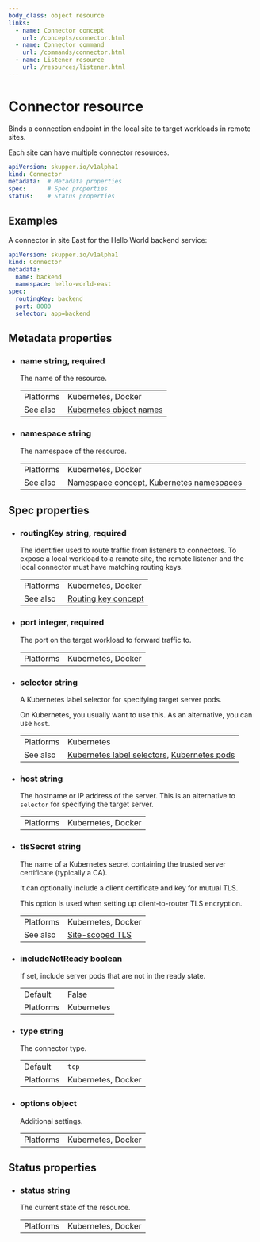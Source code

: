 ```yaml
---
body_class: object resource
links:
  - name: Connector concept
    url: /concepts/connector.html
  - name: Connector command
    url: /commands/connector.html
  - name: Listener resource
    url: /resources/listener.html
---
```


# Connector resource

<section>

Binds a connection endpoint in the local site to target
workloads in remote sites.

Each site can have multiple connector resources.

~~~ yaml
apiVersion: skupper.io/v1alpha1
kind: Connector
metadata:  # Metadata properties
spec:      # Spec properties
status:    # Status properties
~~~

</section>

<section>

## Examples

A connector in site East for the Hello World backend service:

~~~ yaml
apiVersion: skupper.io/v1alpha1
kind: Connector
metadata:
  name: backend
  namespace: hello-world-east
spec:
  routingKey: backend
  port: 8080
  selector: app=backend
~~~

</section>

<section>

## Metadata properties

- <h3 id="name">name <span class="attribute-info">string, required</span></h3>

  The name of the resource.

  | | |
  |-|-|
  | Platforms | Kubernetes, Docker |
  | See also | [Kubernetes object names](https://kubernetes.io/docs/concepts/overview/working-with-objects/names/) |
  

- <h3 id="namespace">namespace <span class="attribute-info">string</span></h3>

  The namespace of the resource.

  | | |
  |-|-|
  | Platforms | Kubernetes, Docker |
  | See also | [Namespace concept]({{site_prefix}}/concepts/namespace.html), [Kubernetes namespaces](https://kubernetes.io/docs/concepts/overview/working-with-objects/namespaces/) |
  

</section>

<section>

## Spec properties

- <h3 id="routingkey">routingKey <span class="attribute-info">string, required</span></h3>

  The identifier used to route traffic from listeners to
  connectors.  To expose a local workload to a remote
  site, the remote listener and the local connector must
  have matching routing keys.

  | | |
  |-|-|
  | Platforms | Kubernetes, Docker |
  | See also | [Routing key concept]({{site_prefix}}/concepts/routing-key.html) |
  

- <h3 id="port">port <span class="attribute-info">integer, required</span></h3>

  The port on the target workload to forward traffic to.

  | | |
  |-|-|
  | Platforms | Kubernetes, Docker |
  

- <h3 id="selector">selector <span class="attribute-info">string</span></h3>

  A Kubernetes label selector for specifying target server
  pods.
  
  On Kubernetes, you usually want to use this.  As an
  alternative, you can use `host`.

  | | |
  |-|-|
  | Platforms | Kubernetes |
  | See also | [Kubernetes label selectors](https://kubernetes.io/docs/concepts/overview/working-with-objects/labels/#label-selectors), [Kubernetes pods](https://kubernetes.io/docs/concepts/workloads/pods/) |
  

- <h3 id="host">host <span class="attribute-info">string</span></h3>

  The hostname or IP address of the server.  This is an
  alternative to `selector` for specifying the target
  server.

  | | |
  |-|-|
  | Platforms | Kubernetes, Docker |
  

- <h3 id="tlssecret">tlsSecret <span class="attribute-info">string</span></h3>

  The name of a Kubernetes secret containing the trusted
  server certificate (typically a CA).
  
  It can optionally include a client certificate and key for
  mutual TLS.
  
  This option is used when setting up client-to-router TLS
  encryption.

  | | |
  |-|-|
  | Platforms | Kubernetes, Docker |
  | See also | [Site-scoped TLS]() |
  

- <h3 id="includenotready">includeNotReady <span class="attribute-info">boolean</span></h3>

  If set, include server pods that are not in the ready
  state.

  | | |
  |-|-|
  | Default | False |
  | Platforms | Kubernetes |
  

- <h3 id="type">type <span class="attribute-info">string</span></h3>

  The connector type.

  | | |
  |-|-|
  | Default | `tcp` |
  | Platforms | Kubernetes, Docker |
  

- <h3 id="options">options <span class="attribute-info">object</span></h3>

  Additional settings.

  | | |
  |-|-|
  | Platforms | Kubernetes, Docker |
  

</section>

<section>

## Status properties

- <h3 id="status">status <span class="attribute-info">string</span></h3>

  The current state of the resource.

  | | |
  |-|-|
  | Platforms | Kubernetes, Docker |
  

</section>
